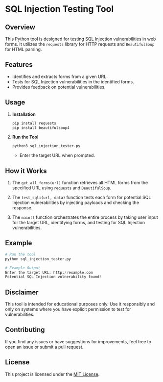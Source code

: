 
# SQL Injection Testing Tool

## Overview

This Python tool is designed for testing SQL Injection vulnerabilities in web forms. It utilizes the `requests` library for HTTP requests and `BeautifulSoup` for HTML parsing.

## Features

- Identifies and extracts forms from a given URL.
- Tests for SQL Injection vulnerabilities in the identified forms.
- Provides feedback on potential vulnerabilities.

## Usage

1. **Installation**

   ```bash
   pip install requests
   pip install beautifulsoup4
   ```

2. **Run the Tool**

   ```bash
   python3 sql_injection_tester.py
   ```

   - Enter the target URL when prompted.

## How it Works

1. The `get_all_forms(url)` function retrieves all HTML forms from the specified URL using `requests` and `BeautifulSoup`.

2. The `test_sqli(url, data)` function tests each form for potential SQL Injection vulnerabilities by injecting payloads and checking the response.

3. The `main()` function orchestrates the entire process by taking user input for the target URL, identifying forms, and testing for SQL Injection vulnerabilities.

## Example

```python
# Run the tool
python sql_injection_tester.py

# Example Output
Enter the target URL: http://example.com
Potential SQL Injection vulnerability found!
```

## Disclaimer

This tool is intended for educational purposes only. Use it responsibly and only on systems where you have explicit permission to test for vulnerabilities.

## Contributing

If you find any issues or have suggestions for improvements, feel free to open an issue or submit a pull request.

## License

This project is licensed under the [MIT License](LICENSE).


